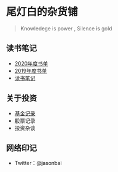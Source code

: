 # 尾灯白的杂货铺

> Knowledege is power , Silence is gold

## 读书笔记

* [2020年度书单](book/Readlist?id=_2020) 
* [2019年度书单](book/Readlist?id=_2019) 
* [读书笔记](book/Booknote.md) 

## 关于投资

* [基金记录](invest/fund.md) 
* 股票记录
* 投资杂谈

## 网络印记

* Twitter：@jasonbai